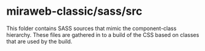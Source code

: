 # miraweb-classic/sass/src

This folder contains SASS sources that mimic the component-class hierarchy. These files
are gathered in to a build of the CSS based on classes that are used by the build.

